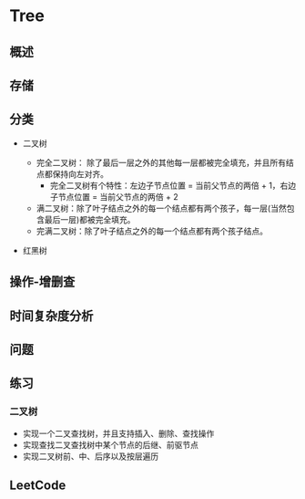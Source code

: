 # Tree

## 概述

## 存储

## 分类
* 二叉树
    * 完全二叉树： 除了最后一层之外的其他每一层都被完全填充，并且所有结点都保持向左对齐。
        - 完全二叉树有个特性：左边子节点位置 = 当前父节点的两倍 + 1，右边子节点位置 = 当前父节点的两倍 + 2
    * 满二叉树：除了叶子结点之外的每一个结点都有两个孩子，每一层(当然包含最后一层)都被完全填充。
    * 完满二叉树：除了叶子结点之外的每一个结点都有两个孩子结点。
        
* 红黑树
## 操作-增删查

## 时间复杂度分析

## 问题

## 练习
### 二叉树
* 实现一个二叉查找树，并且支持插入、删除、查找操作
* 实现查找二叉查找树中某个节点的后继、前驱节点
* 实现二叉树前、中、后序以及按层遍历
## LeetCode